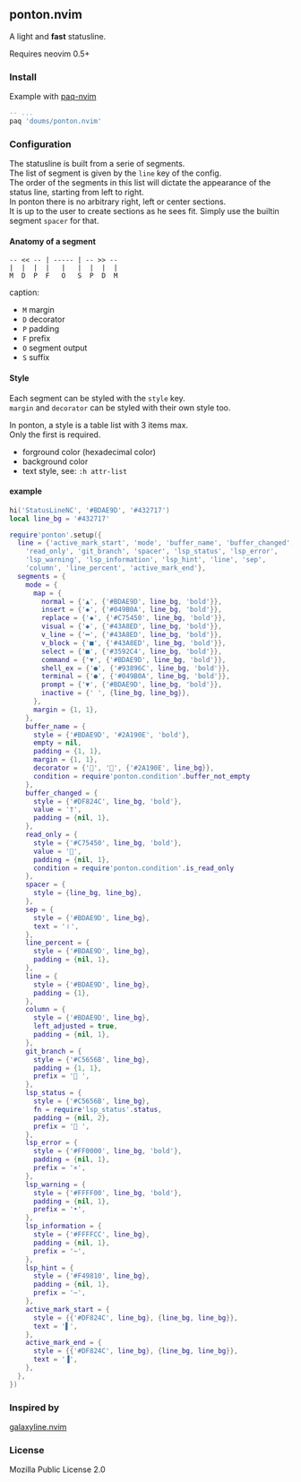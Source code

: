 ## ponton.nvim

A light and **fast** statusline.

Requires neovim 0.5+

### Install

Example with [paq-nvim](https://github.com/savq/paq-nvim/)

```lua
-- ...
paq 'doums/ponton.nvim'
```

### Configuration

The statusline is built from a serie of segments.\
The list of segment is given by the `line` key of the config.\
The order of the segments in this list will dictate the appearance of the status line, starting from left to right.\
In ponton there is no arbitrary right, left or center sections.\
It is up to the user to create sections as he sees fit. Simply use the builtin segment `spacer` for that.

#### Anatomy of a segment

```
-- << -- | ----- | -- >> --
|  |  |  |   |   |  |  |  |
M  D  P  F   O   S  P  D  M
```

caption:

- `M` margin
- `D` decorator
- `P` padding
- `F` prefix
- `O` segment output
- `S` suffix

#### Style

Each segment can be styled with the `style` key.\
`margin` and `decorator` can be styled with their own style too.

In ponton, a style is a table list with 3 items max.\
Only the first is required.

- forground color (hexadecimal color)
- background color
- text style, see: `:h attr-list`

#### example

```lua
hi('StatusLineNC', '#BDAE9D', '#432717')
local line_bg = '#432717'

require'ponton'.setup({
  line = {'active_mark_start', 'mode', 'buffer_name', 'buffer_changed',
    'read_only', 'git_branch', 'spacer', 'lsp_status', 'lsp_error',
    'lsp_warning', 'lsp_information', 'lsp_hint', 'line', 'sep',
    'column', 'line_percent', 'active_mark_end'},
  segments = {
    mode = {
      map = {
        normal = {'▲', {'#BDAE9D', line_bg, 'bold'}},
        insert = {'◆', {'#049B0A', line_bg, 'bold'}},
        replace = {'◆', {'#C75450', line_bg, 'bold'}},
        visual = {'◆', {'#43A8ED', line_bg, 'bold'}},
        v_line = {'━', {'#43A8ED', line_bg, 'bold'}},
        v_block = {'■', {'#43A8ED', line_bg, 'bold'}},
        select = {'■', {'#3592C4', line_bg, 'bold'}},
        command = {'▼', {'#BDAE9D', line_bg, 'bold'}},
        shell_ex = {'●', {'#93896C', line_bg, 'bold'}},
        terminal = {'●', {'#049B0A', line_bg, 'bold'}},
        prompt = {'▼', {'#BDAE9D', line_bg, 'bold'}},
        inactive = {' ', {line_bg, line_bg}},
      },
      margin = {1, 1},
    },
    buffer_name = {
      style = {'#BDAE9D', '#2A190E', 'bold'},
      empty = nil,
      padding = {1, 1},
      margin = {1, 1},
      decorator = {'', '', {'#2A190E', line_bg}},
      condition = require'ponton.condition'.buffer_not_empty
    },
    buffer_changed = {
      style = {'#DF824C', line_bg, 'bold'},
      value = '†',
      padding = {nil, 1},
    },
    read_only = {
      style = {'#C75450', line_bg, 'bold'},
      value = '',
      padding = {nil, 1},
      condition = require'ponton.condition'.is_read_only
    },
    spacer = {
      style = {line_bg, line_bg},
    },
    sep = {
      style = {'#BDAE9D', line_bg},
      text = '⏽',
    },
    line_percent = {
      style = {'#BDAE9D', line_bg},
      padding = {nil, 1},
    },
    line = {
      style = {'#BDAE9D', line_bg},
      padding = {1},
    },
    column = {
      style = {'#BDAE9D', line_bg},
      left_adjusted = true,
      padding = {nil, 1},
    },
    git_branch = {
      style = {'#C5656B', line_bg},
      padding = {1, 1},
      prefix = ' ',
    },
    lsp_status = {
      style = {'#C5656B', line_bg},
      fn = require'lsp_status'.status,
      padding = {nil, 2},
      prefix = '󰣪 ',
    },
    lsp_error = {
      style = {'#FF0000', line_bg, 'bold'},
      padding = {nil, 1},
      prefix = '×',
    },
    lsp_warning = {
      style = {'#FFFF00', line_bg, 'bold'},
      padding = {nil, 1},
      prefix = '•',
    },
    lsp_information = {
      style = {'#FFFFCC', line_bg},
      padding = {nil, 1},
      prefix = '~',
    },
    lsp_hint = {
      style = {'#F49810', line_bg},
      padding = {nil, 1},
      prefix = '~',
    },
    active_mark_start = {
      style = {{'#DF824C', line_bg}, {line_bg, line_bg}},
      text = '▌',
    },
    active_mark_end = {
      style = {{'#DF824C', line_bg}, {line_bg, line_bg}},
      text = '▐',
    },
  },
})
```

### Inspired by

[galaxyline.nvim](https://github.com/glepnir/galaxyline.nvim)

### License

Mozilla Public License 2.0
